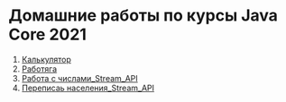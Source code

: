# Домашние работы по курсы Java Core 2021

1. [Калькулятор](https://github.com/dilav1941/HomeWork_JavaCore/tree/master/Calculator/src/com/company)
2. [Работяга](https://github.com/dilav1941/HomeWork_JavaCore/tree/master/Worker/src/com/company)
3. [Работа с числами_Stream_API](https://github.com/dilav1941/3.2_Stream_API/tree/master/WorkWithNumbers/src/com/company)
4. [Переписаь населения_Stream_API](https://github.com/dilav1941/3.2_Stream_API/tree/master/Сensus/src/com/company)

